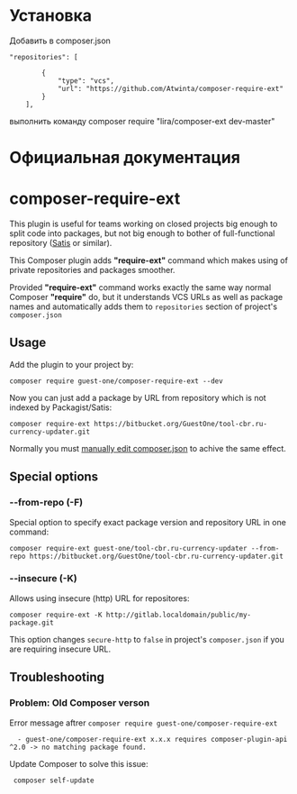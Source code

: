 # Установка
Добавить в composer.json
``` 
"repositories": [

        {
            "type": "vcs",
            "url": "https://github.com/Atwinta/composer-require-ext"
        }
    ],
```
выполнить команду composer require "lira/composer-ext dev-master"

# Официальная документация
# composer-require-ext

This plugin is useful for teams working on closed projects big enough to split code into packages, but not big enough to bother of full-functional repository  ([Satis](https://github.com/composer/satis) or similar).

This Composer plugin adds **"require-ext"** command which makes using of private repositories and packages smoother.

Provided **"require-ext"** command works exactly the same way normal Composer **"require"** do, but it understands VCS URLs as well as package names and automatically adds them to `repositories` section of project's `composer.json`

## Usage

Add the plugin to your project by:

```
composer require guest-one/composer-require-ext --dev
```

Now you can just add a package by URL from repository which is not indexed by Packagist/Satis:

```
composer require-ext https://bitbucket.org/GuestOne/tool-cbr.ru-currency-updater.git  
```

Normally you must [manually edit composer.json](https://getcomposer.org/doc/05-repositories.md#loading-a-package-from-a-vcs-repository) to achive the same effect.



## Special options

### --from-repo (-F)

Special option to specify exact package version and repository URL in one command:

```
composer require-ext guest-one/tool-cbr.ru-currency-updater --from-repo https://bitbucket.org/GuestOne/tool-cbr.ru-currency-updater.git  
```


### --insecure (-K)

Allows using insecure (http) URL for repositores:

```
composer require-ext -K http://gitlab.localdomain/public/my-package.git
```

This option changes `secure-http` to `false` in project's `composer.json` if you are requiring insecure URL.

## Troubleshooting

### Problem: Old Composer verson

Error message aftrer `composer require guest-one/composer-require-ext`

```
  - guest-one/composer-require-ext x.x.x requires composer-plugin-api ^2.0 -> no matching package found.
```

Update Composer to solve this issue:

```
 composer self-update
```
